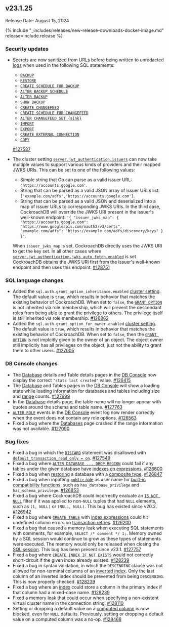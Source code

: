 ## v23.1.25

Release Date: August 15, 2024

{% include "_includes/releases/new-release-downloads-docker-image.md" release=include.release %}

<h3 id="v23-1-25-security-updates">Security updates</h3>

- Secrets are now sanitized from URLs before being written to unredacted [logs](/docs/v23.1/configure-logs.md) when used in the following SQL statements:
    - [`BACKUP`](/docs/v23.1/backup.md)
    - [`RESTORE`](/docs/v23.1/restore.md)
    - [`CREATE SCHEDULE FOR BACKUP`](/docs/v23.1/create-schedule-for-backup.md)
    - [`ALTER BACKUP SCHEDULE`](/docs/v23.1/alter-backup-schedule.md)
    - [`ALTER BACKUP`](/docs/v23.1/alter-backup.md)
    - [`SHOW BACKUP`](/docs/v23.1/show-backup.md)
    - [`CREATE CHANGEFEED`](/docs/v23.1/create-changefeed.md)
    - [`CREATE SCHEDULE FOR CHANGEFEED`](/docs/v23.1/create-schedule-for-changefeed.md)
    - [`ALTER CHANGEFEED SET {sink}`](/docs/v23.1/alter-changefeed.md)
    - [`IMPORT`](/docs/v23.1/import.md)
    - [`EXPORT`](/docs/v23.1/export.md)
    - [`CREATE EXTERNAL CONNECTION`](/docs/v23.1/create-external-connection.md)
    - [`COPY`](/docs/v23.1/copy-from.md)

    [#127537][#127537]
- The cluster setting [`server.jwt_authentication.issuers`](/docs/v23.1/sso-sql.md#cluster-settings) can now take multiple values to support various kinds of providers and their mapped JWKS URIs. This can be set to one of the following values:
    - Simple string that Go can parse as a valid issuer URL: `'https://accounts.google.com'`.
    - String that can be parsed as a valid JSON array of issuer URLs list: `['example.com/adfs','https://accounts.google.com']`.
    - String that can be parsed as a valid JSON and deserialized into a map of issuer URLs to corresponding JWKS URIs. In the third case, CockroachDB will override the JWKS URI present in the issuer's well-known endpoint: `'{ "issuer_jwks_map": { "https://accounts.google.com": "https://www.googleapis.com/oauth2/v3/certs", "example.com/adfs": "https://example.com/adfs/discovery/keys" } }'`.

    When `issuer_jwks_map` is set, CockroachDB directly uses the JWKS URI to get the key set. In all other cases where [`server.jwt_authentication.jwks_auto_fetch.enabled`](/docs/v23.1/sso-sql.md#cluster-settings) is set CockroachDB obtains the JWKS URI first from the issuer's well-known endpoint and then uses this endpoint. [#128751][#128751]

<h3 id="v23-1-25-sql-language-changes">SQL language changes</h3>

- Added the `sql.auth.grant_option_inheritance.enabled` [cluster setting](/docs/v23.1/cluster-settings.md#setting-sql-auth-grant-option-inheritance-enabled). The default value is `true`, which results in behavior that matches the existing behavior of CockroachDB. When set to `false`, the [`GRANT OPTION`](/docs/v23.1/grant.md) is not inherited via role membership, which will prevent the descendant roles from being able to grant the privilege to others. The privilege itself is still inherited via role membership. [#126862][#126862]
- Added the `sql.auth.grant_option_for_owner.enabled` [cluster setting](/docs/v23.1/cluster-settings.md#setting-sql-auth-grant-option-for-owner-enabled). The default value is `true`, which results in behavior that matches the existing behavior of CockroachDB. When set to `false`, then the [`GRANT OPTION`](/docs/v23.1/grant.md) is not implcitly given to the owner of an object. The object owner still implicitly has all privileges on the object, just not the ability to grant them to other users. [#127005][#127005]

<h3 id="v23-1-25-db-console-changes">DB Console changes</h3>

- The [Database](/docs/v23.1/ui-databases-page.md) details and Table details pages in the [DB Console](/docs/v23.1/ui-overview.md) now display the correct `"stats last created"` value. [#126415][#126415]
- The [Database](/docs/v23.1/ui-databases-page.md) and Tables pages in the [DB Console](/docs/v23.1/ui-overview.md) will show a loading state while loading information for databases and tables including size and [range](/docs/v23.1/architecture/glossary.md#architecture-range) counts. [#127699][#127699]
- In the [Database](/docs/v23.1/ui-databases-page.md) details page, the table name will no longer appear with quotes around the schema and table name. [#127763][#127763]
- [`ALTER ROLE`](/docs/v23.1/alter-role.md) events in the [DB Console](/docs/v23.1/ui-overview.md) event log now render correctly when the event does not contain any role options. [#126563][#126563]
- Fixed a bug where the [Databases](/docs/v24.1/ui-databases-page.md) page crashed if the range information was not available. [#127090][#127090]

<h3 id="v23-1-25-bug-fixes">Bug fixes</h3>

- Fixed a bug in which the [`DISCARD`](/docs/v23.1/alter-table.md) statement was disallowed with [`default_transaction_read_only = on`](/docs/v23.1/session-variables.md). [#127549][#127549]
- Fixed a bug where [`ALTER DATABASE ... DROP REGION`](/docs/v23.1/alter-database.md#drop-region) could fail if any tables under the given database have [indexes on expressions](/docs/v23.1/expression-indexes.md). [#126600][#126600]
- Fixed a bug when [restoring](/docs/v23.1/restore.md) a database with a [composite type](/docs/v23.1/create-type.md#create-a-composite-data-type). [#126847][#126847]
- Fixed a bug when inputting [`public` role](/docs/v23.1/security-reference/authorization.md#default-roles) as user name for [built-in compatibility functions](/docs/v23.1/functions-and-operators.md#compatibility-functions), such as `has_database_privilege` and `has_schema_privilege`. [#126853][#126853]
- Fixed a bug where CockroachDB could incorrectly evaluate an [`IS NOT NULL`](/docs/v23.1/null-handling.md#nulls-and-simple-comparisons) filter if it was applied to non-`NULL` tuples that had `NULL` elements, such as `(1, NULL)` or `(NULL, NULL)`. This bug has existed since v20.2. [#126942][#126942]
- Fixed a bug where [`CREATE TABLE`](/docs/v23.1/create-table.md) with [index expressions](/docs/v23.1/expression-indexes.md) could hit undefined column errors on [transaction retries](/docs/v23.1/transaction-retry-error-reference.md). [#126200][#126200]
- Fixed a bug that caused a memory leak when executing SQL statements with comments, for example, `SELECT /* comment */ 1;`. Memory owned by a SQL session would continue to grow as these types of statements were executed. The memory would only be released when closing the [SQL session](/docs/v24.2/show-sessions.md). This bug has been present since v23.1. [#127757][#127757]
- Fixed a bug where [`CREATE INDEX IF NOT EXISTS`](/docs/v23.1/create-index.md) would not correctly short-circuit if the given index already existed. [#128239][#128239]
- Fixed a bug in syntax validation, in which the `DESCENDING` clause was not allowed for non-terminal columns of an [inverted index](/docs/v23.1/inverted-indexes.md). Only the last column of an inverted index should be prevented from being `DESCENDING`. This is now properly checked. [#128239][#128239]
- Fixed a bug where an [index](/docs/v23.1/indexes.md) could store a column in the primary index if that column had a mixed-case name. [#128239][#128239]
- Fixed a memory leak that could occur when specifying a non-existent virtual cluster name in the connection string. [#128110][#128110]
- Setting or dropping a default value on a [computed column](/docs/v23.1/computed-columns.md) is now blocked, even for `NULL` defaults. Previously, setting or dropping a default value on a computed column was a no-op. [#128468][#128468]

[#126200]: https://github.com/cockroachdb/cockroach/pull/126200
[#126415]: https://github.com/cockroachdb/cockroach/pull/126415
[#126563]: https://github.com/cockroachdb/cockroach/pull/126563
[#126600]: https://github.com/cockroachdb/cockroach/pull/126600
[#126847]: https://github.com/cockroachdb/cockroach/pull/126847
[#126853]: https://github.com/cockroachdb/cockroach/pull/126853
[#126862]: https://github.com/cockroachdb/cockroach/pull/126862
[#126942]: https://github.com/cockroachdb/cockroach/pull/126942
[#127005]: https://github.com/cockroachdb/cockroach/pull/127005
[#127090]: https://github.com/cockroachdb/cockroach/pull/127090
[#127537]: https://github.com/cockroachdb/cockroach/pull/127537
[#127549]: https://github.com/cockroachdb/cockroach/pull/127549
[#127606]: https://github.com/cockroachdb/cockroach/pull/127606
[#127699]: https://github.com/cockroachdb/cockroach/pull/127699
[#127757]: https://github.com/cockroachdb/cockroach/pull/127757
[#127763]: https://github.com/cockroachdb/cockroach/pull/127763
[#128110]: https://github.com/cockroachdb/cockroach/pull/128110
[#128239]: https://github.com/cockroachdb/cockroach/pull/128239
[#128468]: https://github.com/cockroachdb/cockroach/pull/128468
[#128586]: https://github.com/cockroachdb/cockroach/pull/128586
[#128751]: https://github.com/cockroachdb/cockroach/pull/128751
